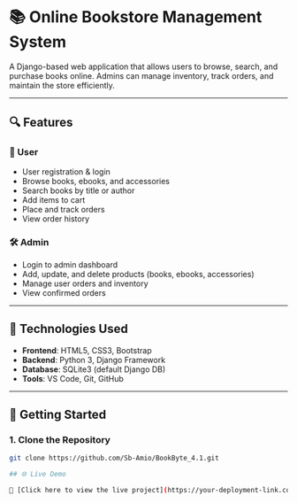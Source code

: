 # 📚 Online Bookstore Management System

A Django-based web application that allows users to browse, search, and purchase books online. Admins can manage inventory, track orders, and maintain the store efficiently.

---

## 🔍 Features

### 👤 User
- User registration & login
- Browse books, ebooks, and accessories
- Search books by title or author
- Add items to cart
- Place and track orders
- View order history

### 🛠️ Admin
- Login to admin dashboard
- Add, update, and delete products (books, ebooks, accessories)
- Manage user orders and inventory
- View confirmed orders

---

## 🧰 Technologies Used

- **Frontend**: HTML5, CSS3, Bootstrap
- **Backend**: Python 3, Django Framework
- **Database**: SQLite3 (default Django DB)
- **Tools**: VS Code, Git, GitHub

---

## 🚀 Getting Started

### 1. Clone the Repository

```bash
git clone https://github.com/Sb-Amio/BookByte_4.1.git

## 🌐 Live Demo

🔗 [Click here to view the live project](https://your-deployment-link.com)

